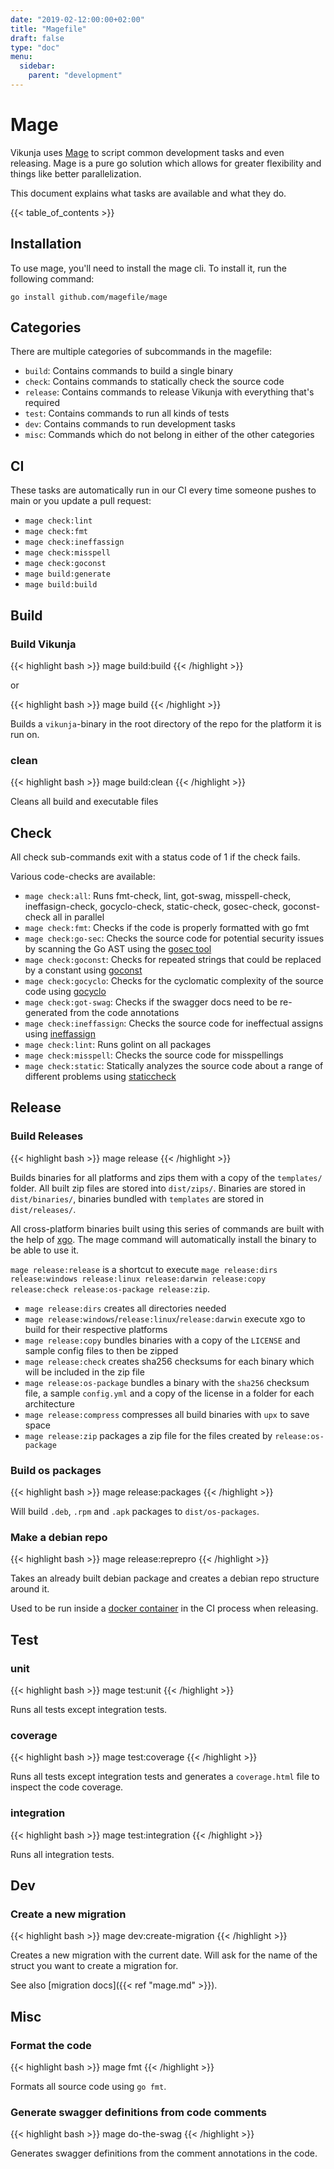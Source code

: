 ```yaml
---
date: "2019-02-12:00:00+02:00"
title: "Magefile"
draft: false
type: "doc"
menu:
  sidebar:
    parent: "development"
---
```


# Mage

Vikunja uses [Mage](https://magefile.org/) to script common development tasks and even releasing.
Mage is a pure go solution which allows for greater flexibility and things like better parallelization.

This document explains what tasks are available and what they do.

{{< table_of_contents >}}

## Installation

To use mage, you'll need to install the mage cli.
To install it, run the following command:

```
go install github.com/magefile/mage
```

## Categories

There are multiple categories of subcommands in the magefile:

* `build`: Contains commands to build a single binary
* `check`: Contains commands to statically check the source code
* `release`: Contains commands to release Vikunja with everything that's required
* `test`: Contains commands to run all kinds of tests
* `dev`: Contains commands to run development tasks
* `misc`: Commands which do not belong in either of the other categories

## CI

These tasks are automatically run in our CI every time someone pushes to main or you update a pull request:

* `mage check:lint`
* `mage check:fmt`
* `mage check:ineffassign`
* `mage check:misspell`
* `mage check:goconst`
* `mage build:generate`
* `mage build:build`

## Build

### Build Vikunja

{{< highlight bash >}}
mage build:build
{{< /highlight >}}

or

{{< highlight bash >}}
mage build
{{< /highlight >}}

Builds a `vikunja`-binary in the root directory of the repo for the platform it is run on.

### clean

{{< highlight bash >}}
mage build:clean
{{< /highlight >}}

Cleans all build and executable files

## Check

All check sub-commands exit with a status code of 1 if the check fails.

Various code-checks are available:

* `mage check:all`: Runs fmt-check, lint, got-swag, misspell-check, ineffasign-check, gocyclo-check, static-check, gosec-check, goconst-check all in parallel
* `mage check:fmt`: Checks if the code is properly formatted with go fmt
* `mage check:go-sec`: Checks the source code for potential security issues by scanning the Go AST using the [gosec tool](https://github.com/securego/gosec)
* `mage check:goconst`: Checks for repeated strings that could be replaced by a constant using [goconst](https://github.com/jgautheron/goconst/)
* `mage check:gocyclo`: Checks for the cyclomatic complexity of the source code using [gocyclo](https://github.com/fzipp/gocyclo)
* `mage check:got-swag`: Checks if the swagger docs need to be re-generated from the code annotations
* `mage check:ineffassign`: Checks the source code for ineffectual assigns using [ineffassign](https://github.com/gordonklaus/ineffassign)
* `mage check:lint`: Runs golint on all packages
* `mage check:misspell`: Checks the source code for misspellings
* `mage check:static`: Statically analyzes the source code about a range of different problems using [staticcheck](https://staticcheck.io/docs/)

## Release

### Build Releases

{{< highlight bash >}}
mage release
{{< /highlight >}}

Builds binaries for all platforms and zips them with a copy of the `templates/` folder.
All built zip files are stored into `dist/zips/`. Binaries are stored in `dist/binaries/`,
binaries bundled with `templates` are stored in `dist/releases/`.

All cross-platform binaries built using this series of commands are built with the help of 
[xgo](https://github.com/techknowlogick/xgo). The mage command will automatically install the
binary to be able to use it.

`mage release:release` is a shortcut to execute `mage release:dirs release:windows release:linux release:darwin release:copy release:check release:os-package release:zip`.

* `mage release:dirs` creates all directories needed
* `mage release:windows`/`release:linux`/`release:darwin` execute xgo to build for their respective platforms
* `mage release:copy` bundles binaries with a copy of the `LICENSE` and sample config files to then be zipped
* `mage release:check` creates sha256 checksums for each binary which will be included in the zip file
* `mage release:os-package` bundles a binary with the `sha256` checksum file, a sample `config.yml` and a copy of the license in a folder for each architecture
* `mage release:compress` compresses all build binaries with `upx` to save space
* `mage release:zip` packages a zip file for the files created by `release:os-package`

### Build os packages

{{< highlight bash >}}
mage release:packages
{{< /highlight >}}

Will build `.deb`, `.rpm` and `.apk` packages to `dist/os-packages`.

### Make a debian repo

{{< highlight bash >}}
mage release:reprepro
{{< /highlight >}}

Takes an already built debian package and creates a debian repo structure around it.

Used to be run inside a [docker container](https://git.kolaente.de/konrad/reprepro-docker) in the CI process when releasing.

## Test

### unit

{{< highlight bash >}}
mage test:unit
{{< /highlight >}}

Runs all tests except integration tests.

### coverage

{{< highlight bash >}}
mage test:coverage
{{< /highlight >}}

Runs all tests except integration tests and generates a `coverage.html` file to inspect the code coverage.

### integration

{{< highlight bash >}}
mage test:integration
{{< /highlight >}}

Runs all integration tests.

## Dev

### Create a new migration 

{{< highlight bash >}}
mage dev:create-migration
{{< /highlight >}}

Creates a new migration with the current date.
Will ask for the name of the struct you want to create a migration for.

See also [migration docs]({{< ref "mage.md" >}}).

## Misc

### Format the code

{{< highlight bash >}}
mage fmt
{{< /highlight >}}

Formats all source code using `go fmt`.

### Generate swagger definitions from code comments

{{< highlight bash >}}
mage do-the-swag
{{< /highlight >}}

Generates swagger definitions from the comment annotations in the code.
